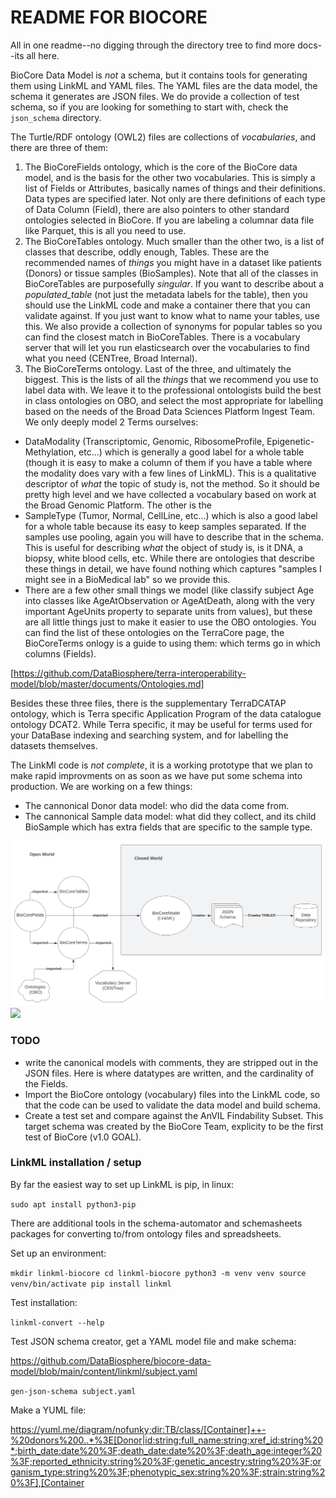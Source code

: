# README FOR BIOCORE

All in one readme--no digging through the directory tree to find more docs--its all here.

BioCore Data Model is *not* a schema, but it contains tools for generating them using LinkML and YAML files. The YAML files are the data model, the schema it generates are JSON files. We do provide a collection of test schema, so if you are looking for something to start with, check the `json_schema` directory.

The Turtle/RDF ontology (OWL2) files are collections of *vocabularies*, and there are three of them:

   1. The BioCoreFields ontology, which is the core of the BioCore data model, and is the basis for the other two vocabularies. This is simply a list of Fields or Attributes, basically names of things and their definitions. Data types are specified later. Not only are there definitions of each type of Data Column (Field), there are also pointers to other standard ontologies selected in BioCore. If you are labeling a columnar data file like Parquet, this is all you need to use.
   2. The BioCoreTables ontology. Much smaller than the other two, is a list of classes that describe, oddly enough, Tables. These are the recommended names of *things* you might have in a dataset like patients (Donors) or tissue samples (BioSamples). Note that all of the classes in BioCoreTables are purposefully *singular*. If you want to describe about a _populated_table_ (not just the metadata labels for the table), then you should use the LinkML code and make a container there that you can validate against. If you just want to know what to name your tables, use this. We also provide a collection of synonyms for popular tables so you can find the closest match in BioCoreTables. There is a vocabulary server that will let you run elasticsearch over the vocabularies to find what you need (CENTree, Broad Internal).
   3. The BioCoreTerms ontology. Last of the three, and ultimately the biggest. This is the lists of all the *things* that we recommend you use to label data with. We leave it to the professional ontologists build the best in class ontologies on OBO, and select the most appropriate for labelling based on the needs of the Broad Data Sciences Platform Ingest Team. We only deeply model 2 Terms ourselves: 

   * DataModality (Transcriptomic, Genomic, RibosomeProfile, Epigenetic-Methylation, etc...) which is generally a good label for a whole table (though it is easy to make a column of them if you have a table where the modality does vary with a few lines of LinkML). This is a qualitative descriptor of *what* the topic of study is, not the method. So it should be pretty high level and we have collected a vocabulary based on work at the Broad Genomic Platform. The other is the 
   * SampleType (Tumor, Normal, CellLine, etc...) which is also a good label for a whole table because its easy to keep samples separated. If the samples use pooling, again you will have to describe that in the schema. This is useful for describing *what* the object of study is, is it DNA, a biopsy, white blood cells, etc. While there are ontologies that describe these things in detail, we have found nothing which captures "samples I might see in a BioMedical lab" so we provide this.
   * There are a few other small things we model (like classify subject Age into classes like AgeAtObservation or AgeAtDeath, along with the very important AgeUnits property to separate units from values), but these are all little things just to make it easier to use the OBO ontologies. 
You can find the list of these ontologies on the  TerraCore page, the BioCoreTerms onlogy is a guide to using them: which terms go in which columns (Fields).

[https://github.com/DataBiosphere/terra-interoperability-model/blob/master/documents/Ontologies.md]

Besides these three files, there is the supplementary TerraDCATAP ontology, which is Terra specific Application Program of the data catalogue ontology DCAT2. While Terra specific, it may be useful for terms used for your DataBase indexing and searching system, and for labelling the datasets themselves.

The LinkMl code is *not complete*, it is a working prototype that we plan to make rapid improvments on as soon as we have put some schema into production. We are working on a few things:
   * The cannonical Donor data model: who did the data come from.
   * The cannonical Sample data model: what did they collect, and its child BioSample which has extra fields that are specific to the sample type.

![BioCore Data Model](./svg/BioCore.svg)
<img src="./BioCore.svg">

### TODO

 * write the canonical models with comments, they are stripped out in the JSON files. Here is where datatypes are written, and the cardinality of the Fields.
 * Import the BioCore ontology (vocabulary) files into the LinkML code, so that the code can be used to validate the data model and build schema.
 * Create a test set and compare against the AnVIL Findability Subset. This target schema was created by the BioCore Team, explicity to be the first test of BioCore (v1.0 GOAL).

### LinkML installation / setup

By far the easiest way to set up LinkML is pip, in linux:

`sudo apt install python3-pip`

There are additional tools in the schema-automator and schemasheets packages for converting to/from ontology files and spreadsheets.

Set up an environment:

`mkdir linkml-biocore
cd linkml-biocore
python3 -m venv venv
source venv/bin/activate
pip install linkml`

Test installation:

`linkml-convert --help`

Test JSON schema creator, get a YAML model file and make schema:

https://github.com/DataBiosphere/biocore-data-model/blob/main/content/linkml/subject.yaml

`gen-json-schema subject.yaml`

Make a YUML file:

https://yuml.me/diagram/nofunky;dir:TB/class/[Container]++-%20donors%200..*%3E[Donor|id:string;full_name:string;xref_id:string%20*;birth_date:date%20%3F;death_date:date%20%3F;death_age:integer%20%3F;reported_ethnicity:string%20%3F;genetic_ancestry:string%20%3F;organism_type:string%20%3F;phenotypic_sex:string%20%3F;strain:string%20%3F],[Container